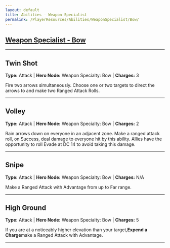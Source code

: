 ```yaml
---
layout: default
title: Abilities - Weapon Specialist
permalink: /PlayerResources/Abilities/WeaponSpecialist/Bow/
---
```

## [Weapon Specialist - Bow](#Bow)

---
## Twin Shot

**Type:** Attack 
| **Hero Node:** Weapon Specialty: Bow 
| **Charges:** 3

Fire two arrows simultaneously. Choose one or two targets to direct the arrows to and make two Ranged Attack Rolls.

---
## Volley

**Type:** Attack 
| **Hero Node:** Weapon Specialty: Bow 
| **Charges:** 2

Rain arrows down on everyone in an adjacent zone. Make a ranged attack roll, on Success, deal damage to everyone hit by this ability. Allies have the opportunity to roll Evade at DC 14 to avoid taking this damage.

---
## Snipe

**Type:** Attack 
| **Hero Node:** Weapon Specialty: Bow 
| **Charges:** N/A

Make a Ranged Attack with Advantage from up to Far range.

---
## High Ground

**Type:** Attack 
| **Hero Node:** Weapon Specialty: Bow 
| **Charges:** 5

If you are at a noticeably higher elevation than your target,**Expend a Charge**make a Ranged Attack with Advantage.

---